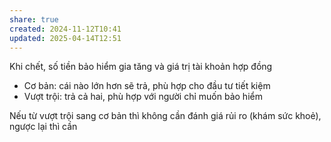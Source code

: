 ```yaml
---
share: true
created: 2024-11-12T10:41
updated: 2025-04-14T12:51
---
```

Khi chết, số tiền bảo hiểm gia tăng và giá trị tài khoản hợp đồng
- Cơ bản: cái nào lớn hơn sẽ trả, phù hợp cho đầu tư tiết kiệm
- Vượt trội: trả cả hai, phù hợp với người chỉ muốn bảo hiểm

Nếu từ vượt trội  sang cơ bản thì không cần đánh giá rủi ro (khám sức khoẻ), ngược lại thì cần